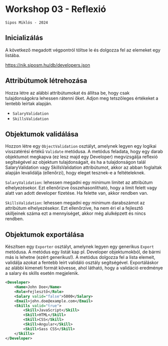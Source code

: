 # Workshop 03 - Reflexió

    Sipos Miklós - 2024

## Inicializálás

A következő megadott végpontról töltse le és dolgozza fel az elemeket egy listába.

<https://nik.siposm.hu/db/developers.json>

## Attribútumok létrehozása

Hozza létre az alábbi attribútumokat és állítsa be, hogy csak tulajdonságokra lehessen rátenni őket. Adjon meg tetszőleges értékeket a lentebb leírtak alapján.

- `SalaryValidation`
- `SkillsValidation`

## Objektumok validálása

Hozzon létre egy `ObjectValidation` osztályt, amelynek legyen egy logikai visszatérési értékű `Validate` metódusa. A metódus feladata, hogy egy darab objektumot megkapva (ez lesz majd egy Developer) megvizsgálja reflexió segítségével az objektum tulajdonságait, és ha a tulajdonságon talál SalaryValidation vagy SkillsValidation attribútumot, akkor az abban foglaltak alapján levalidálja (ellenőrzi), hogy eleget tesznek-e a feltételeknek.

`SalaryValidation`: lehessen megadni egy minimum limitet az attribútum elhelyezésekor. Ezt ellenőrizve összehasonlítható, hogy a limit felett vagy alatt van adott developer fizetése. Ha felette van, akkor rendben van.

`SkillsValidation`: lehessen megadni egy minimum darabszámot az attribútum elhelyezésekor. Ezt ellenőrzive, ha nem éri el a fejlesztő skilljeinek száma ezt a mennyiséget, akkor még alulképzett és nincs rendben.

## Objektumok exportálása

Készítsen egy `Exporter` osztályt, amelynek legyen egy generikus `Export` metódusa. A metódus egy listát kap pl. Developer objektumokból, de bármi más is lehetne (ezért generikus!). A metódus dolgozza fel a lista elemeit, validálja azokat a fentebb leírt validáló osztály segítségével. Exportáláskor az alábbi kimeneti formát kövesse, ahol látható, hogy a validáció eredménye a salary és skills esetén megjelenik.

```xml
<Developer>
    <Name>John Doe</Name>
    <Role>Fejlesztő</Role>
    <Salary valid="false">5000</Salary>
    <Email>john.doe@example.com</Email>
    <Skills valid="true">
        <Skill>JavaScript</Skill>
        <Skill>HTML</Skill>
        <Skill>CSS</Skill>
        <Skill>Angular</Skill>
        <Skill>Sass CSS</Skill>
    </Skills>
</Developer>
```
